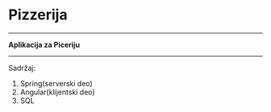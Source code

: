 # Pizzerija
___
**Aplikacija za Piceriju**
___
Sadržaj:
1. Spring(serverski deo)
2. Angular(klijentski deo)
3. SQL
